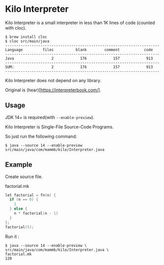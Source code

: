 # Kilo Interpreter

Kilo Interpreter is a small interpreter in less than 1K lines of code (counted with cloc).

```
$ brew install cloc
$ cloc src/main/java
----------------------------------------------------------------------
Language         files          blank        comment           code
----------------------------------------------------------------------
Java                 2            176            157            913
----------------------------------------------------------------------
SUM:                 2            176            157            913
----------------------------------------------------------------------
```

Kilo Interpreter does not depend on any library.

Original is (hear)[https://interpreterbook.com/].


## Usage

JDK 14+ is required(with `--enable-preview`).

Kilo Interpreter is Single-File Source-Code Programs.

So just run the following command:

```
$ java --source 14 --enable-preview src/main/java/com/mammb/kilo/Interpreter.java
```


## Example

Create source file.
 
factorial.mk
```c
let factorial = fn(n) {
  if (n == 0) {
    1
  } else {
    n * factorial(n - 1)
  }
};
factorial(5);
```

Run it :
```
$ java --source 14 --enable-preview \
src/main/java/com/mammb/kilo/Interpreter.java \
factorial.mk
120
```

